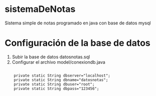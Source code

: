 sistemaDeNotas
==============

Sistema simple de notas programado en java con base de datos mysql

Configuración de la base de datos
=================================

1. Subir la base de datos datosnotas.sql
2. Configurar el archivo model/conexiondb.java

<code>
    private static String dbserver="localhost";
    private static String dbname="datosnotas";
    private static String dbuser="root";
    private static String dbpass="123456";
</code>
